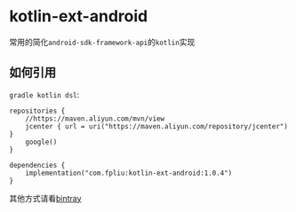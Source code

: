 # kotlin-ext-android

常用的简化`android-sdk-framework-api`的`kotlin`实现
<br>
## 如何引用
`gradle kotlin dsl`:
```
repositories {
    //https://maven.aliyun.com/mvn/view
    jcenter { url = uri("https://maven.aliyun.com/repository/jcenter") }
    google()
}

dependencies {
    implementation("com.fpliu:kotlin-ext-android:1.0.4")
}
```
其他方式请看[bintray](https://bintray.com/fpliu/newton/kotlin-ext-android)
